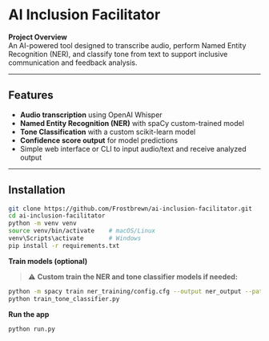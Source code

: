 # AI Inclusion Facilitator

**Project Overview**  
An AI-powered tool designed to transcribe audio, perform Named Entity Recognition (NER), and classify tone from text to support inclusive communication and feedback analysis.

---

## Features

- **Audio transcription** using OpenAI Whisper  
- **Named Entity Recognition (NER)** with spaCy custom-trained model  
- **Tone Classification** with a custom scikit-learn model  
- **Confidence score output** for model predictions  
- Simple web interface or CLI to input audio/text and receive analyzed output  

---

## Installation

```bash
git clone https://github.com/Frostbrewn/ai-inclusion-facilitator.git
cd ai-inclusion-facilitator
python -m venv venv
source venv/bin/activate    # macOS/Linux
venv\Scripts\activate       # Windows
pip install -r requirements.txt
```

**Train models (optional)**  


> ⚠️ **Custom train the NER and tone classifier models if needed:**

```bash
python -m spacy train ner_training/config.cfg --output ner_output --paths.train ner_data/train.spacy --paths.dev ner_data/dev.spacy
python train_tone_classifier.py
```

**Run the app**
```bash
python run.py
```
